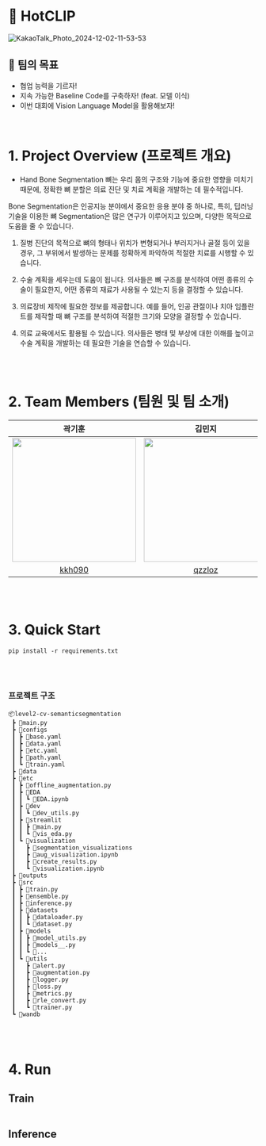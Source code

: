 # 🔗 HotCLIP
![KakaoTalk_Photo_2024-12-02-11-53-53](https://github.com/user-attachments/assets/8eaeb967-964b-4dca-a270-38d8a9320f19)

## 🤜 팀의 목표
- 협업 능력을 기르자!
- 지속 가능한 Baseline Code를 구축하자! (feat. 모델 이식)
- 이번 대회에 Vision Language Model을 활용해보자!

<br>

# 1. Project Overview (프로젝트 개요)
- Hand Bone Segmentation
뼈는 우리 몸의 구조와 기능에 중요한 영향을 미치기 때문에, 정확한 뼈 분할은 의료 진단 및 치료 계획을 개발하는 데 필수적입니다.

Bone Segmentation은 인공지능 분야에서 중요한 응용 분야 중 하나로, 특히, 딥러닝 기술을 이용한 뼈 Segmentation은 많은 연구가 이루어지고 있으며, 다양한 목적으로 도움을 줄 수 있습니다.

1. 질병 진단의 목적으로 뼈의 형태나 위치가 변형되거나 부러지거나 골절 등이 있을 경우, 그 부위에서 발생하는 문제를 정확하게 파악하여 적절한 치료를 시행할 수 있습니다.

2. 수술 계획을 세우는데 도움이 됩니다. 의사들은 뼈 구조를 분석하여 어떤 종류의 수술이 필요한지, 어떤 종류의 재료가 사용될 수 있는지 등을 결정할 수 있습니다.

3. 의료장비 제작에 필요한 정보를 제공합니다. 예를 들어, 인공 관절이나 치아 임플란트를 제작할 때 뼈 구조를 분석하여 적절한 크기와 모양을 결정할 수 있습니다.

4. 의료 교육에서도 활용될 수 있습니다. 의사들은 병태 및 부상에 대한 이해를 높이고 수술 계획을 개발하는 데 필요한 기술을 연습할 수 있습니다.

<br>
<br>

# 2. Team Members (팀원 및 팀 소개)

|                         곽기훈                         |                            김민지                            |                         김현기                         |                         이해강                         |                          장희진                          |                        홍유향                        |
|:------------------------------------------------------:|:------------------------------------------------------------:|:------------------------------------------------------:|:--------------------------------------------------------:|:----------------------------------------------------:|:----------------------------------------------------:|
|  <img src="https://github.com/kkh090.png" width="250"> |   <img src="https://github.com/qzzloz.png" width="250">   |  <img src="https://github.com/hyeonrl98.png" width="250">   |  <img src="https://github.com/lazely.png" width="250">   | <img src="https://github.com/heeejini.png" width="250">| <img src="https://github.com/hyanghyanging.png" width="250"> |
| [kkh090](https://github.com/kkh090) | [qzzloz](https://github.com/qzzloz) | [hyeonrl98](https://github.com/hyeonrl98) | [lazely](https://github.com/lazely) | [heeejini](https://github.com/heeejini) | [hyanghyanging](https://github.com/hyanghyanging) |

<br>
<br>


# 3. Quick Start
```
pip install -r requirements.txt
```
<br>
<br>

### 프로젝트 구조
```plaintext
📦level2-cv-semanticsegmentation
 ┣ 📜main.py
 ┣ 📂configs
 ┃ ┣ 📜base.yaml
 ┃ ┣ 📜data.yaml
 ┃ ┣ 📜etc.yaml
 ┃ ┣ 📜path.yaml
 ┃ ┗ 📜train.yaml
 ┣ 📂data
 ┣ 📂etc
 ┃ ┣ 📜offline_augmentation.py
 ┃ ┣ 📂EDA
 ┃ ┃ ┗ 📜EDA.ipynb
 ┃ ┣ 📂dev
 ┃ ┃ ┗ 📜dev_utils.py
 ┃ ┣ 📂streamlit
 ┃ ┃ ┣ 📜main.py
 ┃ ┃ ┗ 📜vis_eda.py
 ┃ ┗ 📂visualization
 ┃   ┣ 📂segmentation_visualizations
 ┃   ┣ 📜aug_visualization.ipynb
 ┃   ┣ 📜create_results.py
 ┃   ┗ 📜visualization.ipynb
 ┣ 📂outputs
 ┣ 📂src
 ┃ ┣ 📜train.py
 ┃ ┣ 📜ensemble.py
 ┃ ┣ 📜inference.py
 ┃ ┣ 📂datasets
 ┃ ┃ ┣ 📜dataloader.py
 ┃ ┃ ┗ 📜dataset.py
 ┃ ┣ 📂models
 ┃ ┃ ┣ 📜model_utils.py
 ┃ ┃ ┣ 📜models__.py
 ┃ ┃ ┗ 📜...
 ┃ ┗ 📂utils
 ┃   ┣ 📜alert.py
 ┃   ┣ 📜augmentation.py
 ┃   ┣ 📜logger.py
 ┃   ┣ 📜loss.py
 ┃   ┣ 📜metrics.py
 ┃   ┣ 📜rle_convert.py
 ┃   ┗ 📜trainer.py
 ┗ 📂wandb
```
<br>
<br>

# 4. Run
## Train
```
```
## Inference
